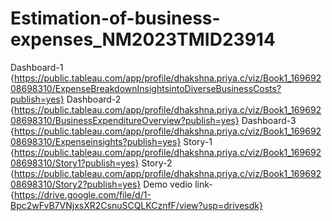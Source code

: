 # Estimation-of-business-expenses_NM2023TMID23914
Dashboard-1 {https://public.tableau.com/app/profile/dhakshna.priya.c/viz/Book1_16969208698310/ExpenseBreakdownInsightsintoDiverseBusinessCosts?publish=yes}
Dashboard-2 {https://public.tableau.com/app/profile/dhakshna.priya.c/viz/Book1_16969208698310/BusinessExpenditureOverview?publish=yes}
Dashboard-3 {https://public.tableau.com/app/profile/dhakshna.priya.c/viz/Book1_16969208698310/Expenseinsights?publish=yes}
Story-1 {https://public.tableau.com/app/profile/dhakshna.priya.c/viz/Book1_16969208698310/Story1?publish=yes}
Story-2 {https://public.tableau.com/app/profile/dhakshna.priya.c/viz/Book1_16969208698310/Story2?publish=yes}
Demo vedio link- {https://drive.google.com/file/d/1-Bpc2wFvB7VNjxsXR2CsnuSCQLKCznfF/view?usp=drivesdk}

